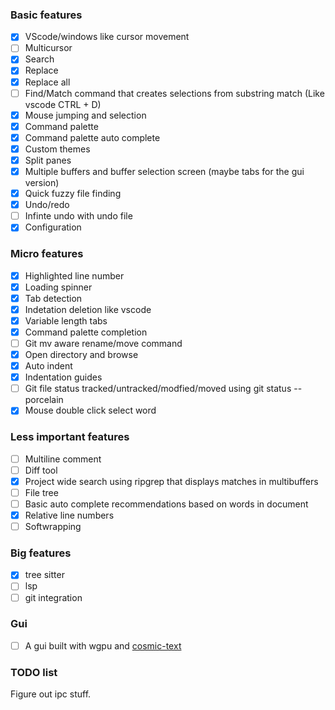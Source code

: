 ### Basic features
- [x] VScode/windows like cursor movement
- [ ] Multicursor
- [x] Search
- [x] Replace
- [x] Replace all
- [ ] Find/Match command that creates selections from substring match (Like vscode CTRL + D)
- [x] Mouse jumping and selection
- [x] Command palette
- [x] Command palette auto complete
- [x] Custom themes
- [x] Split panes
- [x] Multiple buffers and buffer selection screen (maybe tabs for the gui version)
- [x] Quick fuzzy file finding
- [x] Undo/redo
- [ ] Infinte undo with undo file
- [x] Configuration

### Micro features
- [x] Highlighted line number
- [x] Loading spinner
- [x] Tab detection
- [x] Indetation deletion like vscode
- [x] Variable length tabs
- [x] Command palette completion
- [ ] Git mv aware rename/move command
- [x] Open directory and browse
- [x] Auto indent
- [x] Indentation guides
- [ ] Git file status tracked/untracked/modfied/moved using git status --porcelain
- [x] Mouse double click select word

### Less important features
- [ ] Multiline comment
- [ ] Diff tool
- [x] Project wide search using ripgrep that displays matches in multibuffers
- [ ] File tree
- [ ] Basic auto complete recommendations based on words in document
- [x] Relative line numbers
- [ ] Softwrapping

### Big features
- [x] tree sitter
- [ ] lsp
- [ ] git integration

### Gui
- [ ] A gui built with wgpu and [cosmic-text](https://crates.io/crates/cosmic-text)

### TODO list
Figure out ipc stuff.